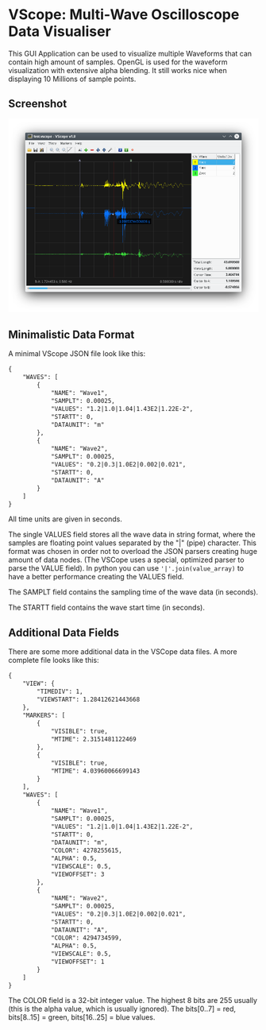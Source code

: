 # VScope: Multi-Wave Oscilloscope Data Visualiser

This GUI Application can be used to visualize multiple Waveforms that can contain high amount of samples. OpenGL is used for the waveform visualization with extensive alpha blending. It still works nice when displaying 10 Millions of sample points.

## Screenshot
![VSCope Screenshot](doc/vscope_screenshot.png)

## Minimalistic Data Format

A minimal VScope JSON file look like this:
```
{
	"WAVES": [
		{
			"NAME": "Wave1",
			"SAMPLT": 0.00025,
			"VALUES": "1.2|1.0|1.04|1.43E2|1.22E-2",
			"STARTT": 0,
			"DATAUNIT": "m"
		},
		{
			"NAME": "Wave2",
			"SAMPLT": 0.00025,
			"VALUES": "0.2|0.3|1.0E2|0.002|0.021",
			"STARTT": 0,
			"DATAUNIT": "A"
		}
	]
}
```

All time units are given in seconds.

The single VALUES field stores all the wave data in string format, where the samples are floating point values separated by the "|" (pipe) character. This format was chosen in order not to overload the JSON parsers creating huge amount of data nodes. (The VSCope uses a special, optimized parser to parse the VALUE field). In python you can use ```'|'.join(value_array)``` to have a better performance creating the VALUES field.

The SAMPLT field contains the sampling time of the wave data (in seconds). 

The STARTT field contains the wave start time (in seconds).

## Additional Data Fields
There are some more additional data in the VSCope data files. A more complete file looks like this: 
```
{
	"VIEW": {
		"TIMEDIV": 1,
		"VIEWSTART": 1.28412621443668
	},
	"MARKERS": [
		{
			"VISIBLE": true,
			"MTIME": 2.3151481122469
		},
		{
			"VISIBLE": true,
			"MTIME": 4.03960066699143
		}
	],
	"WAVES": [
		{
			"NAME": "Wave1",
			"SAMPLT": 0.00025,
			"VALUES": "1.2|1.0|1.04|1.43E2|1.22E-2",
			"STARTT": 0,
			"DATAUNIT": "m",			
			"COLOR": 4278255615,
			"ALPHA": 0.5,
			"VIEWSCALE": 0.5,
			"VIEWOFFSET": 3
		},
		{
			"NAME": "Wave2",
			"SAMPLT": 0.00025,
			"VALUES": "0.2|0.3|1.0E2|0.002|0.021",
			"STARTT": 0,
			"DATAUNIT": "A",
			"COLOR": 4294734599,
			"ALPHA": 0.5,
			"VIEWSCALE": 0.5,
			"VIEWOFFSET": 1
		}
	]
}
```
The COLOR field is a 32-bit integer value. The highest 8 bits are 255 usually (this is the alpha value, which is usually ignored).
The bits[0..7] = red, bits[8..15] = green, bits[16..25] = blue values.
